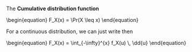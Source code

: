 The **Cumulative distribution function**

\begin{equation}
F_X(x) = \Pr(X \leq x)
\end{equation}

For a continuous distribution, we can just write then

\begin{equation}
F_X(x) = \int_{-\infty}^{x} f_X(u) \\, \dd{u}
\end{equation}